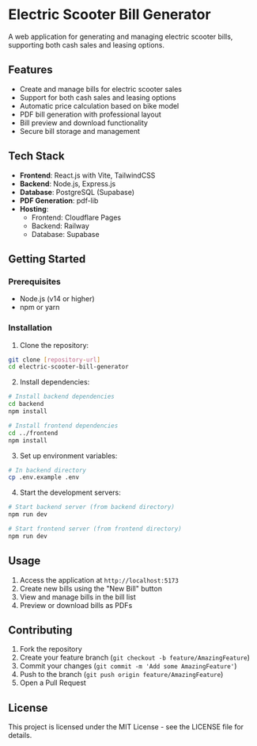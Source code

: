# Electric Scooter Bill Generator

A web application for generating and managing electric scooter bills, supporting both cash sales and leasing options.

## Features

- Create and manage bills for electric scooter sales
- Support for both cash sales and leasing options
- Automatic price calculation based on bike model
- PDF bill generation with professional layout
- Bill preview and download functionality
- Secure bill storage and management

## Tech Stack

- **Frontend**: React.js with Vite, TailwindCSS
- **Backend**: Node.js, Express.js
- **Database**: PostgreSQL (Supabase)
- **PDF Generation**: pdf-lib
- **Hosting**: 
  - Frontend: Cloudflare Pages
  - Backend: Railway
  - Database: Supabase

## Getting Started

### Prerequisites

- Node.js (v14 or higher)
- npm or yarn

### Installation

1. Clone the repository:
```bash
git clone [repository-url]
cd electric-scooter-bill-generator
```

2. Install dependencies:
```bash
# Install backend dependencies
cd backend
npm install

# Install frontend dependencies
cd ../frontend
npm install
```

3. Set up environment variables:
```bash
# In backend directory
cp .env.example .env
```

4. Start the development servers:
```bash
# Start backend server (from backend directory)
npm run dev

# Start frontend server (from frontend directory)
npm run dev
```

## Usage

1. Access the application at `http://localhost:5173`
2. Create new bills using the "New Bill" button
3. View and manage bills in the bill list
4. Preview or download bills as PDFs

## Contributing

1. Fork the repository
2. Create your feature branch (`git checkout -b feature/AmazingFeature`)
3. Commit your changes (`git commit -m 'Add some AmazingFeature'`)
4. Push to the branch (`git push origin feature/AmazingFeature`)
5. Open a Pull Request

## License

This project is licensed under the MIT License - see the LICENSE file for details. 